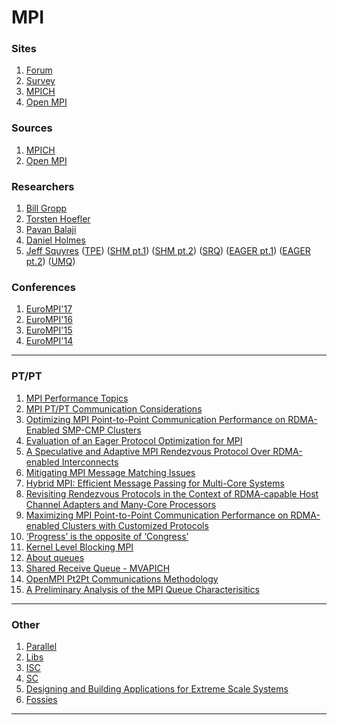 # MPI

### Sites
1. [Forum](http://mpi-forum.org/)
2. [Survey](https://computing.llnl.gov/tutorials/mpi/)
3. [MPICH](http://www.mpich.org/)
4. [Open MPI](https://www.open-mpi.org/)

### Sources
1. [MPICH](https://github.com/jeffhammond/mpich)
2. [Open MPI](https://github.com/open-mpi/ompi)

### Researchers
1. [Bill Gropp](http://wgropp.cs.illinois.edu/)
2. [Torsten Hoefler](https://htor.inf.ethz.ch/)
3. [Pavan Balaji](http://www.mcs.anl.gov/~balaji/index.php)
4. [Daniel Holmes](https://www.epcc.ed.ac.uk/blogs/daniel-holmes)
5. [Jeff Squyres](http://blogs.cisco.com/author/jeffsquyres)
([TPE](https://blogs.cisco.com/performance/mpi-progress))
([SHM pt.1](http://blogs.cisco.com/performance/shared-memory-as-an-mpi-transport))
([SHM pt.2](https://blogs.cisco.com/performance/shared-memory-as-an-mpi-transport-part-2))
([SRQ](https://blogs.cisco.com/performance/shared-receive-queues))
([EAGER pt.1](http://blogs.cisco.com/performance/what-is-an-mpi-eager-limit))
([EAGER pt.2](https://blogs.cisco.com/performance/eager-limits-part-2))
([UMQ](https://blogs.cisco.com/performance/unexpected-messages-evil))

### Conferences
1. [EuroMPI'17](http://www.mcs.anl.gov/eurompi2017/)
2. [EuroMPI'16](http://www.eurompi2016.ed.ac.uk/)
3. [EuroMPI'15](http://eurompi2015.bordeaux.inria.fr/)
4. [EuroMPI'14](http://eurompi2014.org/)

--------------------------------------------------------------------

### PT/PT
1. [MPI Performance Topics](https://computing.llnl.gov/tutorials/mpi_performance/)
2. [MPI PT/PT Communication Considerations](http://www.ibm.com/support/knowledgecenter/SSFK3V_1.3.0/com.ibm.cluster.pe.v1r3.pe400.doc/am106_pclptp.htm)
3. [Optimizing MPI Point-to-Point Communication Performance on RDMA-Enabled SMP-CMP Clusters](http://diginole.lib.fsu.edu/islandora/object/fsu%3A183307)
4. [Evaluation of an Eager Protocol Optimization for MPI](http://www.sandia.gov/~rbbrigh/papers/eager.pdf)
5. [A Speculative and Adaptive MPI Rendezvous Protocol Over RDMA-enabled Interconnects](http://post.queensu.ca/~pprl/papers/IJPP-2009.pdf)
6. [Mitigating MPI Message Matching Issues](http://www.nextplatform.com/2016/06/27/mitigating-mpi-message-matching-issues/)
7. [Hybrid MPI: Efficient Message Passing for Multi-Core Systems](https://htor.inf.ethz.ch/publications/img/friedley-hmpi-sc13.pdf)
8. [Revisiting Rendezvous Protocols in the Context of RDMA-capable Host Channel Adapters and Many-Core Processors](http://www-sys-aics.riken.jp/Members/bgerofi/papers/mpiforum13.pdf)
9. [Maximizing MPI Point-to-Point Communication Performance on RDMA-enabled Clusters with Customized Protocols](http://websrv.cs.fsu.edu/~xyuan/paper/09ics.pdf)
10. [‘Progress’ is the opposite of ‘Congress’](http://cw.squyres.com/columns/2005-05-CW-MPI-Mechanic.pdf)
11. [Kernel Level Blocking MPI](http://www-sys-aics.riken.jp/ResearchTopics/com/KernelLevelBlockingMPI.html)
12. [About queues](http://mpi-forum.org/docs/msgq.5.pdf)
13. [Shared Receive Queue - MVAPICH](http://citeseerx.ist.psu.edu/viewdoc/download?doi=10.1.1.92.8328&rep=rep1&type=pdf)
14. [OpenMPI Pt2Pt Communications Methodology](https://www.open-mpi.org/papers/euro-pvmmpi-2004-p2p/euro-pvmmpi-2004-p2p.pdf)
15. [A Preliminary Analysis of the MPI Queue Characterisitics](http://www.cs.sandia.gov/~rbbrigh/papers/mpi-queue-apps.pdf)
--------------------------------------------------------------------
### Other
1. [Parallel](http://parallel.ru/)
2. [Libs](http://www.mcs.anl.gov/research/projects/mpi/libraries.html)
3. [ISC](http://isc-hpc.com/)
4. [SC](http://supercomputing.org/)
5. [Designing and Building Applications for Extreme Scale Systems](http://wgropp.cs.illinois.edu/courses/cs598-s16/)
6. [Fossies](https://fossies.org/)

--------------------------------------------------------------------
